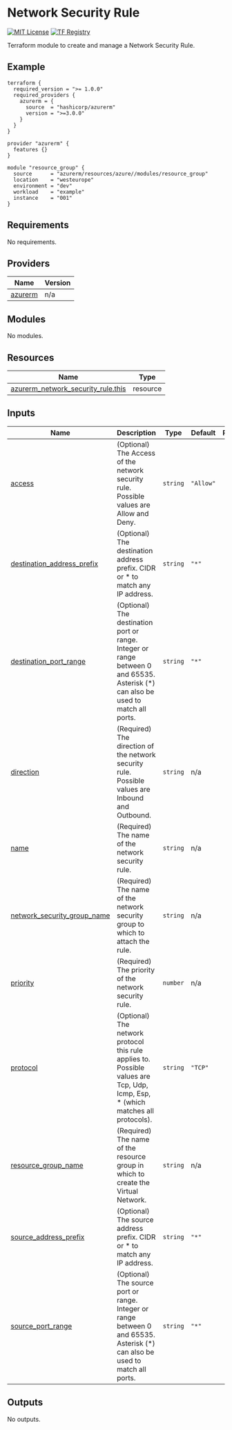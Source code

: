 <!-- BEGIN_TF_DOCS -->
# Network Security Rule
[![MIT License](https://img.shields.io/badge/license-MIT-orange.svg)](LICENSE) [![TF Registry](https://img.shields.io/badge/terraform-registry-blue.svg)](https://registry.terraform.io/modules/azurerm/resources/azure/latest/submodules/network_security_rule)

Terraform module to create and manage a Network Security Rule.

## Example

```hcl
terraform {
  required_version = ">= 1.0.0"
  required_providers {
    azurerm = {
      source  = "hashicorp/azurerm"
      version = ">=3.0.0"
    }
  }
}

provider "azurerm" {
  features {}
}

module "resource_group" {
  source      = "azurerm/resources/azure//modules/resource_group"
  location    = "westeurope"
  environment = "dev"
  workload    = "example"
  instance    = "001"
}

```

## Requirements

No requirements.

## Providers

| Name | Version |
|------|---------|
| <a name="provider_azurerm"></a> [azurerm](#provider\_azurerm) | n/a |

## Modules

No modules.

## Resources

| Name | Type |
|------|------|
| [azurerm_network_security_rule.this](https://registry.terraform.io/providers/hashicorp/azurerm/latest/docs/resources/network_security_rule) | resource |

## Inputs

| Name | Description | Type | Default | Required |
|------|-------------|------|---------|:--------:|
| <a name="input_access"></a> [access](#input\_access) | (Optional) The Access of the network security rule. Possible values are Allow and Deny. | `string` | `"Allow"` | no |
| <a name="input_destination_address_prefix"></a> [destination\_address\_prefix](#input\_destination\_address\_prefix) | (Optional) The destination address prefix. CIDR or * to match any IP address. | `string` | `"*"` | no |
| <a name="input_destination_port_range"></a> [destination\_port\_range](#input\_destination\_port\_range) | (Optional) The destination port or range. Integer or range between 0 and 65535. Asterisk (*) can also be used to match all ports. | `string` | `"*"` | no |
| <a name="input_direction"></a> [direction](#input\_direction) | (Required) The direction of the network security rule. Possible values are Inbound and Outbound. | `string` | n/a | yes |
| <a name="input_name"></a> [name](#input\_name) | (Required) The name of the network security rule. | `string` | n/a | yes |
| <a name="input_network_security_group_name"></a> [network\_security\_group\_name](#input\_network\_security\_group\_name) | (Required) The name of the network security group to which to attach the rule. | `string` | n/a | yes |
| <a name="input_priority"></a> [priority](#input\_priority) | (Required) The priority of the network security rule. | `number` | n/a | yes |
| <a name="input_protocol"></a> [protocol](#input\_protocol) | (Optional) The network protocol this rule applies to. Possible values are Tcp, Udp, Icmp, Esp, * (which matches all protocols). | `string` | `"TCP"` | no |
| <a name="input_resource_group_name"></a> [resource\_group\_name](#input\_resource\_group\_name) | (Required) The name of the resource group in which to create the Virtual Network. | `string` | n/a | yes |
| <a name="input_source_address_prefix"></a> [source\_address\_prefix](#input\_source\_address\_prefix) | (Optional) The source address prefix. CIDR or * to match any IP address. | `string` | `"*"` | no |
| <a name="input_source_port_range"></a> [source\_port\_range](#input\_source\_port\_range) | (Optional) The source port or range. Integer or range between 0 and 65535. Asterisk (*) can also be used to match all ports. | `string` | `"*"` | no |

## Outputs

No outputs.
<!-- END_TF_DOCS -->